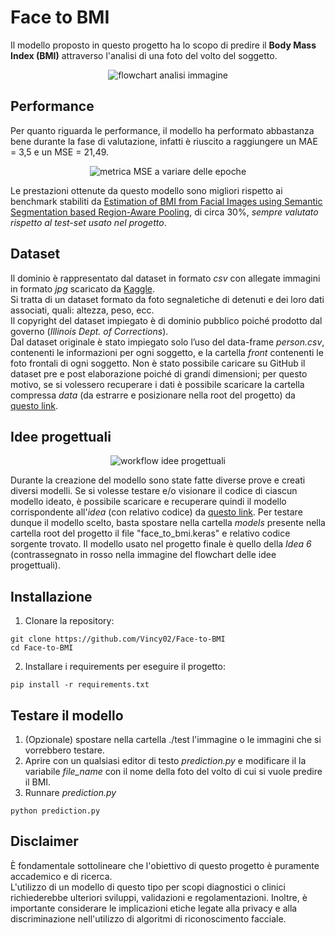 # Face to BMI
Il modello proposto in questo progetto ha lo scopo di predire il **Body Mass Index (BMI)** attraverso l'analisi di una foto del volto del soggetto. 

<p align="center">
	<img src="https://i.imgur.com/XHVvN5d.png" alt="flowchart analisi immagine"/>
</p>

## Performance
Per quanto riguarda le performance, il modello ha performato abbastanza bene durante la fase di valutazione, infatti è riuscito a raggiungere un MAE = 3,5 e un MSE = 21,49.

<p align="center">
	<img src="https://i.imgur.com/982bnYK.png" alt="metrica MSE a variare delle epoche"/>
</p>

Le prestazioni ottenute da questo modello sono migliori rispetto ai benchmark stabiliti da [Estimation of BMI from Facial Images using Semantic Segmentation based Region-Aware Pooling](https://arxiv.org/abs/2104.04733), di circa 30%, _sempre valutato rispetto al test-set usato nel progetto_.

## Dataset
Il dominio è rappresentato dal dataset in formato _csv_ con allegate immagini in formato _jpg_ scaricato da [Kaggle](https://www.kaggle.com/datasets/davidjfisher/illinois-doc-labeled-faces-dataset).  
Si tratta di un dataset formato da foto segnaletiche di detenuti e dei loro dati associati, quali: altezza, peso, ecc.  
Il copyright del dataset impiegato è di dominio pubblico poiché prodotto dal governo (_Illinois Dept. of Corrections_).  
Dal dataset originale è stato impiegato solo l’uso del data-frame _person.csv_, contenenti le informazioni per ogni soggetto, e la cartella _front_ contenenti le foto frontali di ogni soggetto.
Non è stato possibile caricare su GitHub il dataset pre e post elaborazione poiché di grandi dimensioni; per questo motivo, se si volessero recuperare i dati è possibile scaricare la cartella compressa _data_ (da estrarre e posizionare nella root del progetto) da [questo link](https://mega.nz/file/14RSHB4a#HMahTYHMI9XYLoPx55FVYnV0T7Hh55d_2jQfs7_nJrE).

## Idee progettuali
<p align="center">
	<img src="https://i.imgur.com/JqxtDMe.png" alt="workflow idee progettuali"/>
</p>

Durante la creazione del modello sono state fatte diverse prove e creati diversi modelli.
Se si volesse testare e/o visionare il codice di ciascun modello ideato, è possibile scaricare e recuperare quindi il modello corrispondente all'_idea_ (con relativo codice) da [questo link](https://mega.nz/folder/Y4ITkbaY#Zl9oZCCrTKNRT2zLWHNBRg).
Per testare dunque il modello scelto, basta spostare nella cartella _models_ presente nella cartella root del progetto il file "face_to_bmi.keras" e relativo codice sorgente trovato.
Il modello usato nel progetto finale è quello della _Idea 6_ (contrassegnato in rosso nella immagine del flowchart delle idee progettuali).

## Installazione
1. Clonare la repository:
```
git clone https://github.com/Vincy02/Face-to-BMI
cd Face-to-BMI
```
2. Installare i requirements per eseguire il progetto:
```
pip install -r requirements.txt
```

## Testare il modello
1. (Opzionale) spostare nella cartella ./test l'immagine o le immagini che si vorrebbero testare.
2. Aprire con un qualsiasi editor di testo _prediction.py_ e modificare il la variabile _file_name_ con il nome della foto del volto di cui si vuole predire il BMI.
3. Runnare _prediction.py_
```
python prediction.py
```

## Disclaimer 
È fondamentale sottolineare che l'obiettivo di questo progetto è puramente accademico e di ricerca.  
L'utilizzo di un modello di questo tipo per scopi diagnostici o clinici richiederebbe ulteriori sviluppi, validazioni e regolamentazioni. Inoltre, è importante considerare le implicazioni etiche legate alla privacy e alla discriminazione nell'utilizzo di algoritmi di riconoscimento facciale.